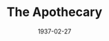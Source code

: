 ---
title: The Apothecary
date: 1937-02-27
closing_date: 
layout: productions
featured_image: 
image_caption:
image_credit:
playbill: 
category: 
Theatre: Theatre Jacksonville
cast:
  Pierrette: Margaret Hunter
  Pierrot: Will Shapiro
  Punchinello: Wolcott Prior
crew:
  Scenery: Billy Dishinger
  Lighting: Cliffard Lowe
  Props:
    - Frances Coleman
    - Mrs. Holden Blackwell
  Prompter: Grace Seagraves
  Publicity: Helen Gray
  Director: Douglas Haygood
orchestra:
external_links:
---